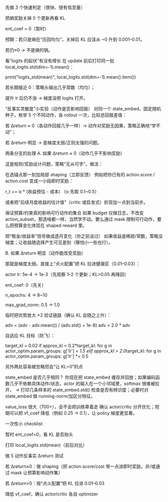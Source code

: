 先做 3 个快速判定（很快、很有信息量）

把熵奖励关掉 5 个更新再看 KL

ent_coef = 0（暂时）

预期：若只是熵在“压回均匀”，关掉后 KL 应该从 ~0 升到 0.001–0.01。

若仍≈0 → 不是熵的锅。

看“logits 的起伏”有没有增长
在 update 前后打印同一批 local_logits.std(dim=-1).mean()：

print("logits_std(mean)", local_logits.std(dim=-1).mean().item())


若长期接近 0：策略头输出几乎常数（均匀）；

提升 lr 后仍不涨 → 梯度没把 logits 打开。

“反事实灵敏度”小实验（动作是否影响回报）
对同一个 state_embed，固定随机种子，枚举 5 个不同动作，各 rollout 一次，比较总回报差值：

若 Δreturn ≈ 0（各动作回报几乎一样）→ 动作对奖励无因果，策略正确地“学不动”；

若 Δreturn 明显 → 是梯度太弱/正则太强的问题。

两条分支的处理
A. 如果 Δreturn ≈ 0（动作几乎不影响奖励）

这是规则/奖励设计问题，策略“无从可学”。做法：

在选锚点那一刻加局部 shaping（立即反馈）
例如把你已有的 action.score / action.cost 变成一小段即时奖励：

r_t += α * (收益预估 - 成本)   （α 先取 0.1~0.5）


或者把“后续月度收益的估计值”（critic 或启发式）折现加一点到当前步。

保证预算/约束真的影响可行动作的集合
如果 budget 仅做日志，不改变 action_subset，那选啥都一样，当然学不动。要么通过 mask 限制可行动作，要么把预算变化体现在 shaped reward 里。

把“租金/收益率”信号做成逐月变化（你之前谈过）
如果收益是稀疏/常数，策略没梯度；让收益随选择产生可见差别（哪怕小一些也行）。

B. 如果 Δreturn 明显（动作能改变奖励）

那就是梯度太弱。直接上“点火配置”把 KL 拉进健康区（0.01–0.03）：

actor lr: 5e-4 → 1e-3（先观察 1–2 个更新；KL>0.05 再降回）

ent_coef: 0（先关）

n_epochs: 4 → 8~10

max_grad_norm: 0.5 → 1.0

临时把优势放大 ×2 验证链路（确认 KL 会随之上升）：

adv = (adv - adv.mean()) / (adv.std() + 1e-8)
adv = 2.0 * adv


自适应 KL 目标（防飞）：

target_kl = 0.02
if approx_kl < 0.2*target_kl:
    for g in actor_optim.param_groups: g['lr'] *= 1.5
elif approx_kl > 2.0*target_kl:
    for g in actor_optim.param_groups: g['lr'] *= 0.5

另外两处容易被忽略但会“让 KL=0”的点

state_embed 是否几乎相同？
你现在把 state_embed 缓存并回放；如果编码函数几乎不依赖具体动作/状态，actor 的输入在一个小邻域里，softmax 很难被拉开。
→ 打印几条样本的 state_embed.std() 检查是否有辨识度；必要时对 state_embed 做 running-norm/加区分特征。

value_loss 很大（700+），会不会把训练牵着走
确认 actor/critic 分开优化；短期可以把 vf_coef 降低（例如 0.25 → 0.1），让 policy 梯度更显著。

一次性小 checklist

 暂时 ent_coef=0，看 KL 是否抬头

 打印 local_logits.std(mean)（前后对比）

 做 5 动作反事实 Δreturn 测试

 若 Δreturn≈0：做 shaping（把 action.score/cost 带一点进即时奖励，并/或通过 mask 让预算影响动作集）

 若 Δreturn>0：按“点火配置”把 KL 拉进 0.01–0.03

 降低 vf_coef，确认 actor/critic 各自 optimizer